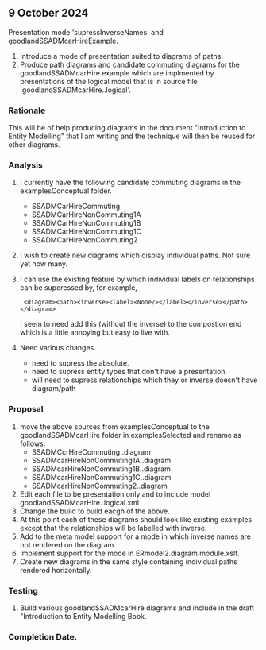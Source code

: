 
## 9 October 2024
Presentation mode 'supressInverseNames' and goodlandSSADMcarHireExample.
1. Introduce a mode of presentation suited to diagrams of paths.
2. Produce path diagrams and candidate commuting diagrams for the goodlandSSADMcarHire example
   which are implmented by presentations of the logical model that is in source file
   'goodlandSSADMcarHire..logical'.

### Rationale
This will be of help producing diagrams
in the document "Introduction to Entity Modelling" that I am writing
and the technique will then be reused for other diagrams.


### Analysis
1. I currently have the following candidate commuting diagrams in the examplesConceptual folder.
    * SSADMCarHireCommuting
    * SSADMCarHireNonCommuting1A
    * SSADMCarHireNonCommuting1B
    * SSADMCarHireNonCommuting1C
    * SSADMCarHireNonCommuting2
2. I wish to create new diagrams which display individual paths. Not sure yet how many. 

3. I can use the existing feature by which individual labels on relationships can be suporessed
     by, for example, 

        <diagram><path><inverse><label><None/></label></inverse></path></diagram>
    I seem to need add this (without the inverse) to the compostion end which is a little annoying but easy to live with.

4.  Need various changes
    * need to supress the absolute.
    * need to supress entity types that don't have a presentation.
    * will need to supress relationships which they or inverse doesn't have diagram/path

### Proposal 
1. move the above sources from examplesConceptual to the goodlandSSADMcarHire folder in examplesSelected
and rename as follows:
    * SSADMCcrHireCommuting..diagram
    * SSADMcarHireNonCommuting1A..diagram
    * SSADMcarHireNonCommuting1B..diagram
    * SSADMcarHireNonCommuting1C..diagram
    * SSADMcarHireNonCommuting2..diagram
2. Edit each file to be presentation only and to include model goodlandSSADMcarHire..logical.xml
3. Change the build to build eacgh of the above.
4. At this point each of these diagrams should look like existing examples except that the relationships will be labelled with inverse.
5. Add to the meta model support for a mode in which inverse names are not rendered on the diagram. 
6. Implement support for the mode in ERmodel2.diagram.module.xslt.
7. Create new diagrams in the same style containing individual paths rendered horizontally.

### Testing

1. Build various goodlandSSADMcarHire diagrams and include
in the draft "Introduction to Entity Modelling Book.

### Completion Date.


